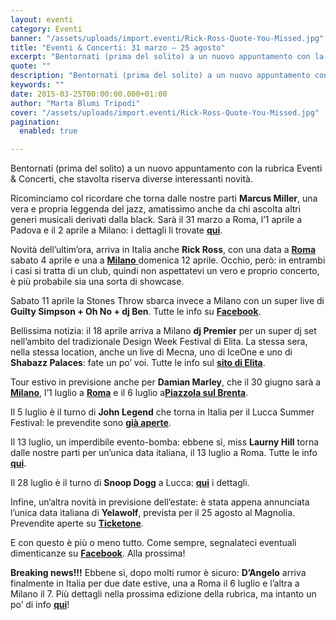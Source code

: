 ```yaml
---
layout: eventi
category: Eventi
banner: "/assets/uploads/import.eventi/Rick-Ross-Quote-You-Missed.jpg"
title: "Eventi & Concerti: 31 marzo – 25 agosto"
excerpt: "Bentornati (prima del solito) a un nuovo appuntamento con la rubrica Eventi & Concerti, che stavolta riserva diverse interessanti novità. Ricominciamo col ricordare che torna dalle nostre parti Marcus Miller, una vera e propria leggenda del jazz, amatissimo anche da chi ascolta altri generi musicali derivati dalla black. Sarà il 31 marzo a Roma, l’1 aprile a [&hellip"
quote: ""
description: "Bentornati (prima del solito) a un nuovo appuntamento con la rubrica Eventi & Concerti, che stavolta riserva diverse interessanti novità. Ricominciamo col ricordare che torna dalle nostre parti Marcus Miller, una vera e propria leggenda del jazz, amatissimo anche da chi ascolta altri generi musicali derivati dalla black. Sarà il 31 marzo a Roma, l’1 aprile a [&hellip"
keywords: ""
date: 2015-03-25T00:00:00.000+01:00
author: "Marta Blumi Tripodi"
cover: "/assets/uploads/import.eventi/Rick-Ross-Quote-You-Missed.jpg"
pagination:
  enabled: true

---
```


[](https://hotmc.com/wp-content/uploads/2015/03/Rick-Ross-Quote-You-Missed.jpg)

Bentornati (prima del solito) a un nuovo appuntamento con la rubrica Eventi & Concerti, che stavolta riserva diverse interessanti novità.

Ricominciamo col ricordare che torna dalle nostre parti **Marcus Miller**, una vera e propria leggenda del jazz, amatissimo anche da chi ascolta altri generi musicali derivati dalla black. Sarà il 31 marzo a Roma, l’1 aprile a Padova e il 2 aprile a Milano: i dettagli li trovate [**qui**](http://dalessandroegalli.com/events/333/marcus-miller "http://dalessandroegalli.com/events/333/marcus-miller").

Novità dell’ultim’ora, arriva in Italia anche **Rick Ross**, con una data a [**Roma** ](https://www.facebook.com/events/1577312879222289/ "https://www.facebook.com/events/1577312879222289/")sabato 4 aprile e una a [**Milano** ](https://www.facebook.com/siocafe/photos/a.241574492561571.75755.132734766778878/921550684563945/?type=1&theater "https://www.facebook.com/siocafe/photos/a.241574492561571.75755.132734766778878/921550684563945/?type=1&theater")domenica 12 aprile. Occhio, però: in entrambi i casi si tratta di un club, quindi non aspettatevi un vero e proprio concerto, è più probabile sia una sorta di showcase.

Sabato 11 aprile la Stones Throw sbarca invece a Milano con un super live di **Guilty Simpson + Oh No + dj Ben**. Tutte le info su [**Facebook**](https://www.facebook.com/events/1412915089017745/ "https://www.facebook.com/events/1412915089017745/").

Bellissima notizia: il 18 aprile arriva a Milano **dj Premier** per un super dj set nell’ambito del tradizionale Design Week Festival di Elita. La stessa sera, nella stessa location, anche un live di Mecna, uno di IceOne e uno di **Shabazz Palaces**: fate un po’ voi. Tutte le info sul [**sito di Elita**](http://www.designweekfestival.com/ "http://www.designweekfestival.com/").

Tour estivo in previsione anche per **Damian Marley**, che il 30 giugno sarà a [**Milano**](https://www.facebook.com/events/1542437546014592/ "https://www.facebook.com/events/1542437546014592/"), l’1 luglio a [**Roma**](http://www.the-base.it/405-Damian-Jr.-Gong-Marley-concerto-roma-the-base.html "http://www.the-base.it/405-Damian-Jr.-Gong-Marley-concerto-roma-the-base.html") e il 6 luglio a[**Piazzola sul Brenta**](http://www.zedlive.com/biglietti-damian-jr-gong-marley-piazzola-brenta-padova/ "http://www.zedlive.com/biglietti-damian-jr-gong-marley-piazzola-brenta-padova/").

Il 5 luglio è il turno di **John Legend** che torna in Italia per il Lucca Summer Festival: le prevendite sono [**già aperte**](http://www.summer-festival.com/events/347/john-legend "http://www.summer-festival.com/events/347/john-legend").

Il 13 luglio, un imperdibile evento-bomba: ebbene sì, miss **Laurny Hill** torna dalle nostre parti per un’unica data italiana, il 13 luglio a Roma. Tutte le info [**qui**](http://www.the-base.it/420-Lauryn-Hill-concerto-roma-the-base.html "http://www.the-base.it/420-Lauryn-Hill-concerto-roma-the-base.html").

Il 28 luglio è il turno di **Snoop Dogg** a Lucca: [**qui**](http://www.summer-festival.com/events/351/snoop-dogg "http://www.summer-festival.com/events/351/snoop-dogg") i dettagli.

Infine, un’altra novità in previsione dell’estate: è stata appena annunciata l’unica data italiana di **Yelawolf**, prevista per il 25 agosto al Magnolia. Prevendite aperte su [**Ticketone**](https://www.facebook.com/events/442180529268876/?pnref=story "https://www.facebook.com/events/442180529268876/?pnref=story").

E con questo è più o meno tutto. Come sempre, segnalateci eventuali dimenticanze su [**Facebook**](https://www.facebook.com/hotmcmag "http://www.facebook.com/hotmcmag"). Alla prossima!

**Breaking news!!!** Ebbene sì, dopo molti rumor è sicuro: **D’Angelo** arriva finalmente in Italia per due date estive, una a Roma il 6 luglio e l’altra a Milano il 7\. Più dettagli nella prossima edizione della rubrica, ma intanto un po’ di info [**qui**](https://www.facebook.com/dnaconcertieproduzioni/photos/a.185137644864810.40950.141382855906956/928626663849234/?type=1&theater "https://www.facebook.com/dnaconcertieproduzioni/photos/a.185137644864810.40950.141382855906956/928626663849234/?type=1&theater")!